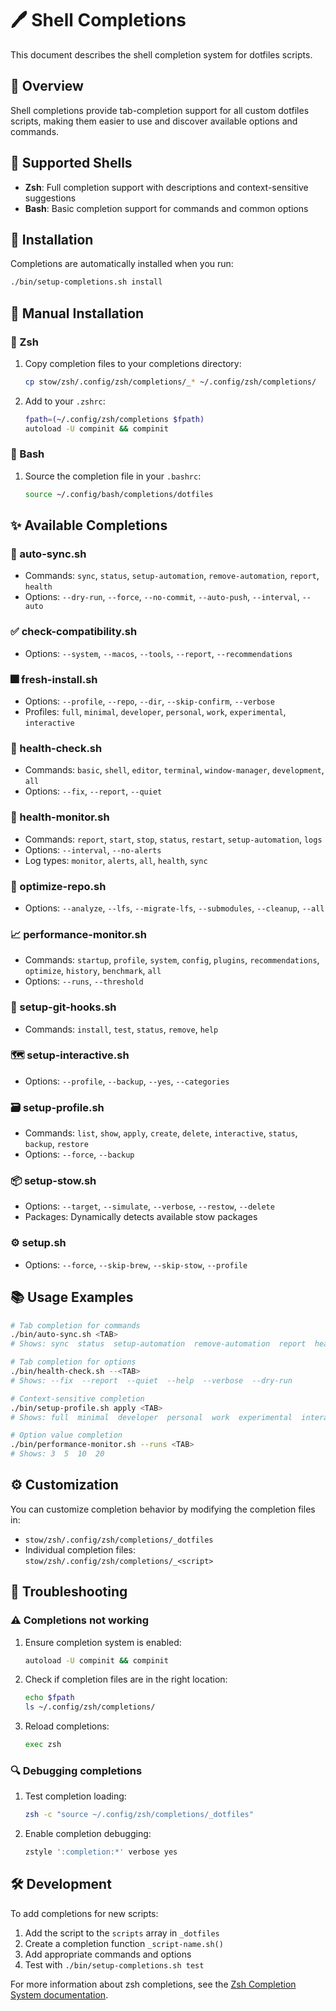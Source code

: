 # 🖊️ Shell Completions

This document describes the shell completion system for dotfiles scripts.

## 📖 Overview

Shell completions provide tab-completion support for all custom dotfiles scripts,
making them easier to use and discover available options and commands.

## 🐚 Supported Shells

- **Zsh**: Full completion support with descriptions and context-sensitive suggestions
- **Bash**: Basic completion support for commands and common options

## 💾 Installation

Completions are automatically installed when you run:

```bash
./bin/setup-completions.sh install
```

## 🔧 Manual Installation

### 🐚 Zsh

1. Copy completion files to your completions directory:

   ```bash
   cp stow/zsh/.config/zsh/completions/_* ~/.config/zsh/completions/
   ```

2. Add to your `.zshrc`:

   ```bash
   fpath=(~/.config/zsh/completions $fpath)
   autoload -U compinit && compinit
   ```

### 📜 Bash

1. Source the completion file in your `.bashrc`:

   ```bash
   source ~/.config/bash/completions/dotfiles
   ```

## ✨ Available Completions

### 🔄 auto-sync.sh

- Commands: `sync`, `status`, `setup-automation`, `remove-automation`,
  `report`, `health`
- Options: `--dry-run`, `--force`, `--no-commit`, `--auto-push`,
  `--interval`, `--auto`

### ✅ check-compatibility.sh

- Options: `--system`, `--macos`, `--tools`, `--report`,
  `--recommendations`

### 🎆 fresh-install.sh

- Options: `--profile`, `--repo`, `--dir`, `--skip-confirm`, `--verbose`
- Profiles: `full`, `minimal`, `developer`, `personal`, `work`,
  `experimental`, `interactive`

### 🎥 health-check.sh

- Commands: `basic`, `shell`, `editor`, `terminal`, `window-manager`,
  `development`, `all`
- Options: `--fix`, `--report`, `--quiet`

### 🔄 health-monitor.sh

- Commands: `report`, `start`, `stop`, `status`, `restart`,
  `setup-automation`, `logs`
- Options: `--interval`, `--no-alerts`
- Log types: `monitor`, `alerts`, `all`, `health`, `sync`

### 🚀 optimize-repo.sh

- Options: `--analyze`, `--lfs`, `--migrate-lfs`, `--submodules`,
  `--cleanup`, `--all`

### 📈 performance-monitor.sh

- Commands: `startup`, `profile`, `system`, `config`, `plugins`,
  `recommendations`, `optimize`, `history`, `benchmark`, `all`
- Options: `--runs`, `--threshold`

### 🎣 setup-git-hooks.sh

- Commands: `install`, `test`, `status`, `remove`, `help`

### 🗺️ setup-interactive.sh

- Options: `--profile`, `--backup`, `--yes`, `--categories`

### 🗃️ setup-profile.sh

- Commands: `list`, `show`, `apply`, `create`, `delete`, `interactive`,
  `status`, `backup`, `restore`
- Options: `--force`, `--backup`

### 📦 setup-stow.sh

- Options: `--target`, `--simulate`, `--verbose`, `--restow`, `--delete`
- Packages: Dynamically detects available stow packages

### ⚙️ setup.sh

- Options: `--force`, `--skip-brew`, `--skip-stow`, `--profile`

## 📚 Usage Examples

```bash
# Tab completion for commands
./bin/auto-sync.sh <TAB>
# Shows: sync  status  setup-automation  remove-automation  report  health

# Tab completion for options
./bin/health-check.sh --<TAB>
# Shows: --fix  --report  --quiet  --help  --verbose  --dry-run

# Context-sensitive completion
./bin/setup-profile.sh apply <TAB>
# Shows: full  minimal  developer  personal  work  experimental  interactive

# Option value completion
./bin/performance-monitor.sh --runs <TAB>
# Shows: 3  5  10  20
```

## ⚙️ Customization

You can customize completion behavior by modifying the completion files in:

- `stow/zsh/.config/zsh/completions/_dotfiles`
- Individual completion files: `stow/zsh/.config/zsh/completions/_<script>`

## 🐛 Troubleshooting

### ⚠️ Completions not working

1. Ensure completion system is enabled:

   ```bash
   autoload -U compinit && compinit
   ```

2. Check if completion files are in the right location:

   ```bash
   echo $fpath
   ls ~/.config/zsh/completions/
   ```

3. Reload completions:

   ```bash
   exec zsh
   ```

### 🔍 Debugging completions

1. Test completion loading:

   ```bash
   zsh -c "source ~/.config/zsh/completions/_dotfiles"
   ```

2. Enable completion debugging:

   ```bash
   zstyle ':completion:*' verbose yes
   ```

## 🛠️ Development

To add completions for new scripts:

1. Add the script to the `scripts` array in `_dotfiles`
2. Create a completion function `_script-name.sh()`
3. Add appropriate commands and options
4. Test with `./bin/setup-completions.sh test`

For more information about zsh completions, see the
[Zsh Completion System documentation](http://zsh.sourceforge.net/Doc/Release/Completion-System.html).
